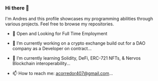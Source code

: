 ### Hi there 👋


I'm Andres and this profile showcases my programming abilities through various projects. Feel free to browse my repositories.

- :briefcase: Open and Looking for Full Time Employment

- 🔭 I’m currently working on a crypto exchange build out for a DAO company as a Developer on contract...
- 🌱 I’m currently learning Solidity, DeFi, ERC-721 NFTs, & Nervos Blockchain interoperability...
- 📫 How to reach me: acorredor407@gmail.com...


